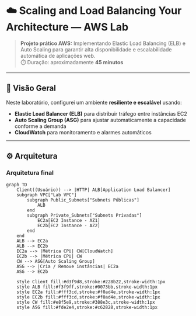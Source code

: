 # ☁️ Scaling and Load Balancing Your Architecture — AWS Lab

> **Projeto prático AWS:** Implementando Elastic Load Balancing (ELB) e Auto Scaling para garantir alta disponibilidade e escalabilidade automática de aplicações web.  
> ⏱️ Duração: aproximadamente **45 minutos**

---

## 🧩 Visão Geral

Neste laboratório, configurei um ambiente **resiliente e escalável** usando:
- **Elastic Load Balancer (ELB)** para distribuir tráfego entre instâncias EC2  
- **Auto Scaling Group (ASG)** para ajustar automaticamente a capacidade conforme a demanda  
- **CloudWatch** para monitoramento e alarmes automáticos

---

## ⚙️ Arquitetura

### **Arquitetura final**

```mermaid
graph TD
    Client((Usuário)) --> |HTTP| ALB[Application Load Balancer]
    subgraph VPC["Lab VPC"]
        subgraph Public_Subnets["Subnets Públicas"]
            ALB
        end
        subgraph Private_Subnets["Subnets Privadas"]
            EC2a[EC2 Instance - AZ1]
            EC2b[EC2 Instance - AZ2]
        end
    end
    ALB --> EC2a
    ALB --> EC2b
    EC2a --> |Métrica CPU| CW[CloudWatch]
    EC2b --> |Métrica CPU| CW
    CW --> ASG[Auto Scaling Group]
    ASG --> |Cria / Remove instâncias| EC2a
    ASG --> EC2b

    style Client fill:#d3f9d8,stroke:#228b22,stroke-width:1px
    style ALB fill:#f3f9ff,stroke:#0073bb,stroke-width:1px
    style EC2a fill:#fff3cd,stroke:#f0ad4e,stroke-width:1px
    style EC2b fill:#fff3cd,stroke:#f0ad4e,stroke-width:1px
    style CW fill:#e8f5e9,stroke:#388e3c,stroke-width:1px
    style ASG fill:#fde2e4,stroke:#c62828,stroke-width:1px
